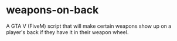 # weapons-on-back
A GTA V (FiveM) script that will make certain weapons show up on a player's back if they have it in their weapon wheel.
